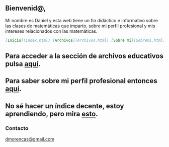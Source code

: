 ## Bienvenid@, 

Mi nombre es Daniel y esta web tiene un fin didáctico e informativo sobre las clases de matemáticas que imparto, sobre mi perfil profesional y mis intereses relacionados con las matemáticas. 

```markdown
[Inicio](index.html) [Archivos](Archivos.html) [Sobre mí](Sobremi.html)
```

## Para acceder a la sección de archivos educativos pulsa [aquí](Archivos.html). 

## Para saber sobre mi perfil profesional entonces [aquí](Sobremi.html).

## No sé hacer un índice decente, estoy aprendiendo, pero mira [esto](https://www.youtube.com/watch?v=4GicJVYQvcg&list=LLecsc4UOOJfb3kJ5_0Mxe2A&index=39&t=0s).


### Contacto

dmorencas@gmail.com
